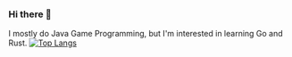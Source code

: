 ### Hi there 👋
I mostly do Java Game Programming, but I'm interested in learning Go and Rust.
[![Top Langs](https://github-readme-stats.vercel.app/api/top-langs/?username=bramtechs&layout=compact)](https://github.com/anuraghazra/github-readme-stats)
